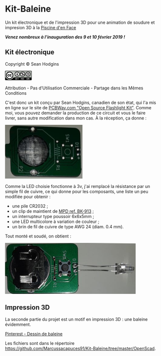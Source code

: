 # Kit-Baleine
Un kit électronique et de l'impression 3D pour une animation de soudure et impresion 3D à la [Piscine d'en Face](https://piscinedenface.fr)

***Venez nombreux à l'inauguration des 9 et 10 février 2019 !***

## Kit électronique
Copyright &copy; Sean Hodgins

![CC BY-NC-SA](/CC_BY-NC-SA_88x31.png)

Attribution - Pas d’Utilisation Commerciale - Partage dans les Mêmes Conditions 

C'est donc un kit conçu par Sean Hodgins, canadien de son état, qui l'a mis en ligne sur le site de [PCBWay.com "Open Source Flashlight Kit"](https://www.pcbway.com/project/shareproject/Open_Source_Flashlight_Kit.html). Comme moi, vous pouvez demander la production de ce circuit et vous le faire livrer, sans autre modification dans mon cas. À la réception, ça donne :

![CI-vierge](/CI-vierge.jpg)

Comme la LED choisie fonctionne à 3v, j'ai remplacé la résistance par un simple fil de cuivre, ce qui donne pour les composants, une liste un peu modifiée pour obtenir :
* une pile CR2032 ;
* un clip de maintient de [MPD ref. BK-913](http://batteryholders.com/part.php?pn=BK-913) ;
* un interrupteur type poussoir 6x6x5mm ;
* une LED multicolore à variation de couleur ;
* un brin de fil de cuivre de type AWG 24 (diam. 0.4 mm).

Tout monté et soudé, on obtient :

![CI-monté](/CI-monte.jpg)

## Impression 3D
La seconde partie du projet est un motif en impression 3D : une baleine évidemment.

[Pinterest - Dessin de baleine](https://www.pinterest.com.mx/pin/305892999670073241/)

Les fichiers sont dans le répertoire https://github.com/Marcussacapuces91/Kit-Baleine/tree/master/OpenScad.
